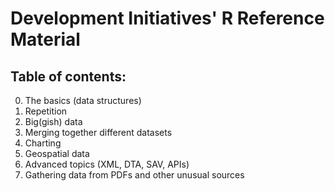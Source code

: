 # Development Initiatives' R Reference Material

## Table of contents:

0. The basics (data structures)
1. Repetition
2. Big(gish) data
3. Merging together different datasets
4. Charting
5. Geospatial data
6. Advanced topics (XML, DTA, SAV, APIs)
7. Gathering data from PDFs and other unusual sources
